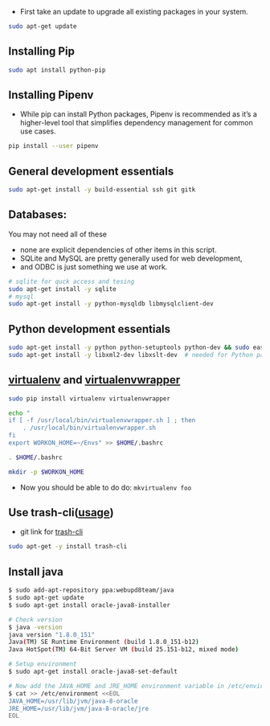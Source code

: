 + First take an update to upgrade all existing packages in your system.


```bash
sudo apt-get update
```

## Installing Pip

```bash
sudo apt install python-pip
````

## Installing Pipenv

+ While pip can install Python packages, Pipenv is recommended as it’s a higher-level tool that simplifies dependency management for common use cases.


```bash
pip install --user pipenv
```


General development essentials
----
```bash
sudo apt-get install -y build-essential ssh git gitk
```

Databases:
---
You may not need all of these

- none are explicit dependencies of other items in this script.
- SQLite and MySQL are pretty generally used for web development,
- and ODBC is just something we use at work.

```bash
# sqlite for quck access and tesing
sudo apt-get install -y sqlite
# mysql
sudo apt-get install -y python-mysqldb libmysqlclient-dev
```

Python development essentials
----
```bash
sudo apt-get install -y python python-setuptools python-dev && sudo easy_install -U pip
sudo apt-get install -y libxml2-dev libxslt-dev  # needed for Python package 'lxml'
```

[virtualenv](http://docs.python-guide.org/en/latest/dev/virtualenvs/) and [virtualenvwrapper](https://virtualenvwrapper.readthedocs.io/en/latest/)
----
```bash
sudo pip install virtualenv virtualenvwrapper

echo "
if [ -f /usr/local/bin/virtualenvwrapper.sh ] ; then
	. /usr/local/bin/virtualenvwrapper.sh
fi
export WORKON_HOME=~/Envs" >> $HOME/.bashrc

. $HOME/.bashrc

mkdir -p $WORKON_HOME
```
+ Now you should be able to do do: `mkvirtualenv foo`

Use trash-cli([usage](https://pypi.python.org/pypi/trash-cli/))
----
+ git link for [trash-cli](https://github.com/andreafrancia/trash-cli)
```bash
sudo apt-get -y install trash-cli
```

Install java
---
```bash
$ sudo add-apt-repository ppa:webupd8team/java
$ sudo apt-get update
$ sudo apt-get install oracle-java8-installer

# Check version
$ java -version
java version "1.8.0_151"
Java(TM) SE Runtime Environment (build 1.8.0_151-b12)
Java HotSpot(TM) 64-Bit Server VM (build 25.151-b12, mixed mode)

# Setup environment
$ sudo apt-get install oracle-java8-set-default

# Now add the JAVA_HOME and JRE_HOME environment variable in /etc/environment
$ cat >> /etc/environment <<EOL
JAVA_HOME=/usr/lib/jvm/java-8-oracle
JRE_HOME=/usr/lib/jvm/java-8-oracle/jre
EOL

```